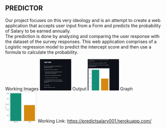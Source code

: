 ## PREDICTOR

Our project focuses on this very ideology and is an attempt to create a web application that accepts user input from a Form and predicts the probability of Salary to be earned annually.  
The prediction is done by analyzing and comparing the user response with the dataset of the survey responses. This web application comprises of a Logistic regression model to predict the intercept score and then use a formula to calculate the probability.

Working Images
<img src="Images/Screenshot%20(49).png" width="100" height="100">
Output
<img src="Images/Screenshot%20(48).png" width="100" height="100">
Graph
<img src="Images/Screenshot%20(47).png" width="100" height="100">
Working Link: https://predictsalary001.herokuapp.com/
